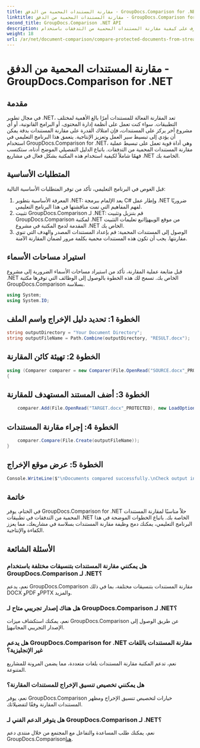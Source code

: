```yaml
---
title: مقارنة المستندات المحمية من الدفق - GroupDocs.Comparison for .NET
linktitle: مقارنة المستندات المحمية من الدفق - GroupDocs.Comparison for .NET
second_title: GroupDocs.Comparison .NET API
description: تعرف على كيفية مقارنة المستندات المحمية من التدفقات باستخدام GroupDocs.Comparison لـ .NET. قم بتبسيط عملية مقارنة المستندات الخاصة بك دون عناء.
weight: 18
url: /ar/net/document-comparison/compare-protected-documents-from-stream/
---
```


# مقارنة المستندات المحمية من الدفق - GroupDocs.Comparison for .NET

## مقدمة
في مجال تطوير .NET، تعد المقارنة الفعالة للمستندات أمرًا بالغ الأهمية لمختلف التطبيقات. سواء كنت تعمل على أنظمة إدارة المحتوى، أو البرامج القانونية، أو أي مشروع آخر يركز على المستندات، فإن امتلاك القدرة على مقارنة المستندات بدقة يمكن أن يؤدي إلى تبسيط سير العمل وتعزيز الإنتاجية. يتعمق هذا البرنامج التعليمي في استخدام GroupDocs.Comparison for .NET، وهي أداة قوية تعمل على تبسيط عملية مقارنة المستندات المحمية من التدفقات. باتباع الدليل التفصيلي الموضح أدناه، ستكتسب فهمًا شاملاً لكيفية استخدام هذه المكتبة بشكل فعال في مشاريع .NET الخاصة بك.
## المتطلبات الأساسية
قبل الغوص في البرنامج التعليمي، تأكد من توفر المتطلبات الأساسية التالية:
1. المعرفة الأساسية بتطوير .NET: يعد الإلمام ببرمجة C# وإطار عمل .NET ضروريًا لفهم المفاهيم التي تمت مناقشتها في هذا البرنامج التعليمي.
2.  تثبيت GroupDocs.Comparison لـ .NET: قم بتنزيل وتثبيت GroupDocs.Comparison لمكتبة .NET من موقع الويب[هنا](https://releases.groupdocs.com/comparison/net/)اتبع تعليمات التثبيت المقدمة لدمج المكتبة في مشروع .NET الخاص بك.
3. الوصول إلى المستندات المحمية: قم بإعداد المستندات المصدر والهدف التي تنوي مقارنتها. يجب أن تكون هذه المستندات محمية بكلمة مرور لضمان المقارنة الآمنة.

## استيراد مساحات الأسماء
قبل متابعة عملية المقارنة، تأكد من استيراد مساحات الأسماء الضرورية إلى مشروع .NET الخاص بك. تسمح لك هذه الخطوة بالوصول إلى الوظائف التي توفرها مكتبة GroupDocs.Comparison بسلاسة.

```csharp
using System;
using System.IO;
```

## الخطوة 1: تحديد دليل الإخراج واسم الملف
```csharp
string outputDirectory = "Your Document Directory";
string outputFileName = Path.Combine(outputDirectory, "RESULT.docx");
```
## الخطوة 2: تهيئة كائن المقارنة
```csharp
using (Comparer comparer = new Comparer(File.OpenRead("SOURCE.docx"_PROTECTED), new LoadOptions() { Password = "1234" }))
{
```
## الخطوة 3: أضف المستند المستهدف للمقارنة
```csharp
    comparer.Add(File.OpenRead("TARGET.docx"_PROTECTED), new LoadOptions() { Password = "5678" });
```
## الخطوة 4: إجراء مقارنة المستندات
```csharp
    comparer.Compare(File.Create(outputFileName));
}
```
## الخطوة 5: عرض موقع الإخراج
```csharp
Console.WriteLine($"\nDocuments compared successfully.\nCheck output in {Directory.GetCurrentDirectory()}.");
```

## خاتمة
في الختام، يوفر GroupDocs.Comparison for .NET حلاً مناسبًا لمقارنة المستندات المحمية من التدفقات في تطبيقات .NET الخاصة بك. باتباع الخطوات الموضحة في هذا البرنامج التعليمي، يمكنك دمج وظيفة مقارنة المستندات بسلاسة في مشاريعك، مما يعزز الكفاءة والإنتاجية.
## الأسئلة الشائعة
### هل يمكنني مقارنة المستندات بتنسيقات مختلفة باستخدام GroupDocs.Comparison لـ .NET؟
نعم، يدعم GroupDocs.Comparison مقارنة المستندات بتنسيقات مختلفة، بما في ذلك DOCX وPDF وPPTX والمزيد.
### هل هناك إصدار تجريبي متاح لـ GroupDocs.Comparison لـ .NET؟
 نعم، يمكنك استكشاف ميزات GroupDocs.Comparison عن طريق الوصول إلى الإصدار التجريبي المجاني[هنا](https://releases.groupdocs.com/).
### هل يدعم GroupDocs.Comparison for .NET مقارنة المستندات باللغات غير الإنجليزية؟
نعم، تدعم المكتبة مقارنة المستندات بلغات متعددة، مما يضمن المرونة للمشاريع المتنوعة.
### هل يمكنني تخصيص تنسيق الإخراج للمستندات المقارنة؟
نعم، يوفر GroupDocs.Comparison خيارات لتخصيص تنسيق الإخراج ومظهر المستندات المقارنة وفقًا لتفضيلاتك.
### هل يتوفر الدعم الفني لـ GroupDocs.Comparison لـ .NET؟
 نعم، يمكنك طلب المساعدة والتفاعل مع المجتمع من خلال منتدى دعم GroupDocs.Comparison[هنا](https://forum.groupdocs.com/c/comparison/12).